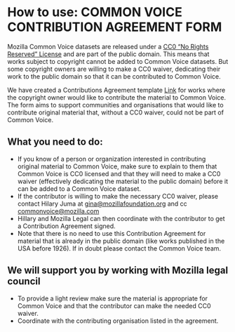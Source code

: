 # How to use: COMMON VOICE CONTRIBUTION AGREEMENT FORM 

Mozilla Common Voice datasets are released under a [CC0 “No Rights Reserved” License](https://creativecommons.org/share-your-work/public-domain/cc0/) and are part of the public domain. 
This means that works subject to copyright cannot be added to Common Voice datasets. 
But some copyright owners are willing to make a CC0 waiver, dedicating their work to the public domain so that it can be contributed to Common Voice.

We have created a Contributions Agreement template [Link](https://github.com/common-voice/community-playbook/blob/draft/sub_pages/Common%20Voice%20ContributionAgmt%20-%20%5B1722573%5D%20-%20Template.pdf) for works where the copyright owner would like to contribute the material to Common Voice. 
The form aims to support communities and organisations that would like to contribute original material that, without a CC0 waiver, could not be part of Common Voice.

## What you need to do:

* If you know of a person or organization interested in contributing original material to Common Voice, make sure to explain to them that Common Voice is CC0 licensed and that they will need to make a CC0 waiver (effectively dedicating the material to the public domain) before it can be added to a Common Voice dataset.
* If the contributor is willing to make the necessary CC0 waiver, please contact Hilary Juma  at gina@mozillafoundation.org and cc commonvoice@mozilla.com 
* Hillary and Mozilla Legal can then coordinate with the contributor to get a Contribution Agreement signed.
* Note that there is no need to use this Contribution Agreement for material that is already in the public domain (like works published in the USA before 1926). If in doubt please contact the Common Voice team.

## We will support you by working with Mozilla legal council

* To provide a light review make sure the material is appropriate for Common Voice and that the contributor can make the needed CC0 waiver.
* Coordinate with the contributing organisation listed in the agreement.

